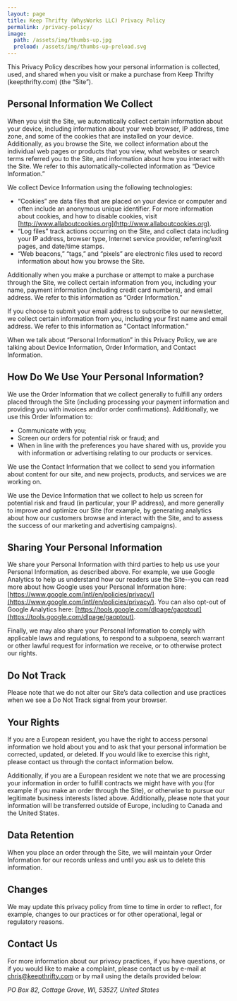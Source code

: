 ```yaml
---
layout: page
title: Keep Thrifty (WhysWorks LLC) Privacy Policy
permalink: /privacy-policy/
image:
  path: /assets/img/thumbs-up.jpg
  preload: /assets/img/thumbs-up-preload.svg
---
```


This Privacy Policy describes how your personal information is collected, used, and shared when you visit or make a purchase from Keep Thrifty (keepthrifty.com) (the “Site”).

## Personal Information We Collect

When you visit the Site, we automatically collect certain information about your device, including information about your web browser, IP address, time zone, and some of the cookies that are installed on your device. Additionally, as you browse the Site, we collect information about the individual web pages or products that you view, what websites or search terms referred you to the Site, and information about how you interact with the Site. We refer to this automatically-collected information as “Device Information.”

We collect Device Information using the following technologies:

- “Cookies” are data files that are placed on your device or computer and often include an anonymous unique identifier. For more information about cookies, and how to disable cookies, visit [http://www.allaboutcookies.org](http://www.allaboutcookies.org).
- “Log files” track actions occurring on the Site, and collect data including your IP address, browser type, Internet service provider, referring/exit pages, and date/time stamps.
- “Web beacons,” “tags,” and “pixels” are electronic files used to record information about how you browse the Site.

Additionally when you make a purchase or attempt to make a purchase through the Site, we collect certain information from you, including your name, payment information (including credit card numbers), and email address.  We refer to this information as “Order Information.”

If you choose to submit your email address to subscribe to our newsletter, we collect certain information from you, including your first name and email address. We refer to this information as "Contact Information."

When we talk about “Personal Information” in this Privacy Policy, we are talking about Device Information, Order Information, and Contact Information.

## How Do We Use Your Personal Information?

We use the Order Information that we collect generally to fulfill any orders placed through the Site (including processing your payment information and providing you with invoices and/or order confirmations).  Additionally, we use this Order Information to:

- Communicate with you;
- Screen our orders for potential risk or fraud; and
- When in line with the preferences you have shared with us, provide you with information or advertising relating to our products or services.

We use the Contact Information that we collect to send you information about content for our site, and new projects, products, and services we are working on.

We use the Device Information that we collect to help us screen for potential risk and fraud (in particular, your IP address), and more generally to improve and optimize our Site (for example, by generating analytics about how our customers browse and interact with the Site, and to assess the success of our marketing and advertising campaigns).

## Sharing Your Personal Information

We share your Personal Information with third parties to help us use your Personal Information, as described above.  For example, we use Google Analytics to help us understand how our readers use the Site--you can read more about how Google uses your Personal Information here:  [https://www.google.com/intl/en/policies/privacy/](https://www.google.com/intl/en/policies/privacy/).  You can also opt-out of Google Analytics here:  [https://tools.google.com/dlpage/gaoptout](https://tools.google.com/dlpage/gaoptout).

Finally, we may also share your Personal Information to comply with applicable laws and regulations, to respond to a subpoena, search warrant or other lawful request for information we receive, or to otherwise protect our rights.

## Do Not Track

Please note that we do not alter our Site’s data collection and use practices when we see a Do Not Track signal from your browser.

## Your Rights

If you are a European resident, you have the right to access personal information we hold about you and to ask that your personal information be corrected, updated, or deleted. If you would like to exercise this right, please contact us through the contact information below.

Additionally, if you are a European resident we note that we are processing your information in order to fulfill contracts we might have with you (for example if you make an order through the Site), or otherwise to pursue our legitimate business interests listed above.  Additionally, please note that your information will be transferred outside of Europe, including to Canada and the United States.

## Data Retention

When you place an order through the Site, we will maintain your Order Information for our records unless and until you ask us to delete this information.

## Changes

We may update this privacy policy from time to time in order to reflect, for example, changes to our practices or for other operational, legal or regulatory reasons.

## Contact Us

For more information about our privacy practices, if you have questions, or if you would like to make a complaint, please contact us by e-mail at [&#099;&#104;&#114;&#105;&#115;&#064;&#107;&#101;&#101;&#112;&#116;&#104;&#114;&#105;&#102;&#116;&#121;&#046;&#099;&#111;&#109;](mailto:&#099;&#104;&#114;&#105;&#115;&#064;&#107;&#101;&#101;&#112;&#116;&#104;&#114;&#105;&#102;&#116;&#121;&#046;&#099;&#111;&#109;) or by mail using the details provided below:

_PO Box 82, Cottage Grove, WI, 53527, United States_
